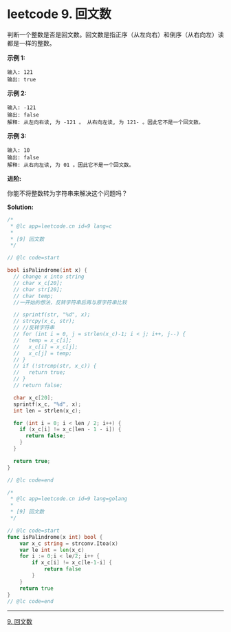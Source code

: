 # leetcode 9. 回文数


判断一个整数是否是回文数。回文数是指正序（从左向右）和倒序（从右向左）读都是一样的整数。

**示例 1:**

```
输入: 121
输出: true
```

**示例 2:**

```
输入: -121
输出: false
解释: 从左向右读, 为 -121 。 从右向左读, 为 121- 。因此它不是一个回文数。
```

**示例 3:**

```
输入: 10
输出: false
解释: 从右向左读, 为 01 。因此它不是一个回文数。
```

**进阶:**

你能不将整数转为字符串来解决这个问题吗？

**Solution:**

```c
/*
 * @lc app=leetcode.cn id=9 lang=c
 *
 * [9] 回文数
 */

// @lc code=start

bool isPalindrome(int x) {
  // change x into string
  // char x_c[20];
  // char str[20];
  // char temp;
  //一开始的想法，反转字符串后再与原字符串比较

  // sprintf(str, "%d", x);
  // strcpy(x_c, str);
  // //反转字符串
  // for (int i = 0, j = strlen(x_c)-1; i < j; i++, j--) {
  //   temp = x_c[i];
  //   x_c[i] = x_c[j];
  //   x_c[j] = temp;
  // }
  // if (!strcmp(str, x_c)) {
  //   return true;
  // }
  // return false;

  char x_c[20];
  sprintf(x_c, "%d", x);
  int len = strlen(x_c);

  for (int i = 0; i < len / 2; i++) {
    if (x_c[i] != x_c[len - 1 - i]) {
      return false;
    }
  }

  return true;
}

// @lc code=end
```

```go
/*
 * @lc app=leetcode.cn id=9 lang=golang
 *
 * [9] 回文数
 */

// @lc code=start
func isPalindrome(x int) bool {
	var	x_c string = strconv.Itoa(x)
	var le int = len(x_c)
	for i := 0;i < le/2; i++ {
		if x_c[i] != x_c[le-1-i] {
			return false
		}
	}
	return true
}
// @lc code=end


```

---

 [9. 回文数](https://leetcode-cn.com/problems/palindrome-number/)
